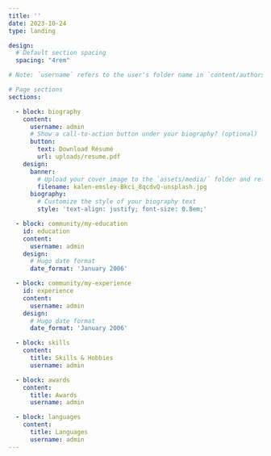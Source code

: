 ```yaml
---
title: ''
date: 2023-10-24
type: landing

design:
  # Default section spacing
  spacing: "4rem"

# Note: `username` refers to the user's folder name in `content/authors/`

# Page sections
sections:

  - block: biography
    content:
      username: admin
      # Show a call-to-action button under your biography? (optional)
      button:
        text: Download Résumé
        url: uploads/resume.pdf
    design:
      banner:
        # Upload your cover image to the `assets/media/` folder and reference it here
        filename: kalen-emsley-Bkci_8qcdvQ-unsplash.jpg
      biography:
        # Customize the style of your biography text
        style: 'text-align: justify; font-size: 0.8em;'

  - block: community/my-education
    id: education
    content:
      username: admin
    design:
      # Hugo date format
      date_format: 'January 2006'

  - block: community/my-experience
    id: experience
    content:
      username: admin
    design:
      # Hugo date format
      date_format: 'January 2006'

  - block: skills
    content:
      title: Skills & Hobbies
      username: admin

  - block: awards
    content:
      title: Awards
      username: admin

  - block: languages
    content:
      title: Languages
      username: admin
---
```


